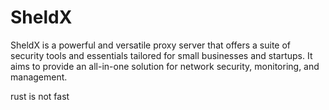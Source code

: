 # SheldX

SheldX is a powerful and versatile proxy server that offers a suite of security tools and essentials tailored for small businesses and startups. It aims to provide an all-in-one solution for network security, monitoring, and management.



rust is not fast
